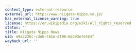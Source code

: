 ```yaml
---
content_type: external-resource
external_url: http://www.niigata-nippo.co.jp/
has_external_license_warning: true
license: https://en.wikipedia.org/wiki/All_rights_reserved
status: ''
title: Niigata Nippo News
uid: e9a3230c-cde6-461e-af96-6d393e7e484f
wayback_url: ''
---
```

